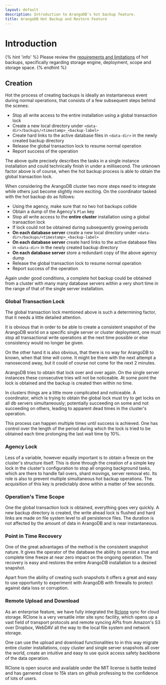 ```yaml
---
layout: default
description: Introduction to ArangoDB's hot backup feature.
title: ArangoDB Hot Backup and Restore Feature
---
```

Introduction
============

{% hint 'info' %}
Please review the [requirements and limitations](hot-backup-restore-limitations.html)
of hot backups, specifically regarding storage engine, deployment, scope
and storage space.
{% endhint %}

Creation
--------

Hot the process of creating backups is ideally an instantaneous event during
normal operations, that consists of a few subsequent steps behind the scenes:

- Stop all write access to the entire installation using a global transaction lock
- Create a new local directory under `<data-dir>/backups/<timestamp>_<backup-label>`
- Create hard links to the active database files in `<data-dir>` in the newly
  created backup directory
- Release the global transaction lock to resume normal operation
- Report success of the operation

The above quite precisely describes the tasks in a single instance installation
and could technically finish in under a millisecond. The unknown factor above is
of course, when the hot backup process is able to obtain the global transaction lock.

When considering the ArangoDB cluster two more steps need to integrate while
others just become slightly more exciting. On the coordinator tasked with the
hot backup do as follows:

- Using the agency, make sure that no two hot backups collide
- Obtain a dump of the Agency's `Plan` key
- Stop all write access to the **entire cluster** installation using a
  global transaction lock
- If lock could not be obtained during subsequently growing periods
- **On each database server** create a new local directory under
  `<data-dir>/backups/<timestamp>_<backup-label>`
- **On each database server** create hard links to the active database files
  in `<data-dir>` in the newly created backup directory
- **On each database server** store a redundant copy of the above agency dump
- Release the global transaction lock to resume normal operation
- Report success of the operation

Again under good conditions, a complete hot backup could be obtained from a
cluster with many many database servers within a very short time in the range
of that of the single server installation.

### Global Transaction Lock

The global transaction lock mentioned above is such a determining factor,
that it needs a little detailed attention. 

It is obvious that in order to be able to create a consistent snapshot of the
ArangoDB world on a specific single server or cluster deployment, one must
stop all transactional write operations at the next time possible or else
consistency would no longer be given.

On the other hand it is also obvious, that there is no way for ArangoDB to
known, when that time will come. It might be there with the next attempt a
nanosecond away, but it could of course not come for the next 2 minutes.

ArangoDB tries to obtain that lock over and over again. On the single server
instances these consecutive tries will not be noticeable. At some point the
lock is obtained and the backup is created then within no time.

In clusters things are a little more complicated and noticeable.
A coordinator, which is trying to obtain the global lock must try to get locks
on all db servers simultaneously; potentially succeeding on some and not
succeeding on others, leading to apparent dead times in the cluster's operation.

This process can happen multiple times until success is achieved.
One has control over the length of the period during which the lock is tried to
be obtained each time prolonging the last wait time by 10%.

### Agency Lock

Less of a variable, however equally important is to obtain a freeze on the
cluster's structure itself. This is done through the creation of a simple key
lock in the cluster's configuration to stop all ongoing background tasks,
which are there to handle fail overs, shard movings, server removal etc.
Its role is also to prevent multiple simultaneous hot backup operations.
The acquisition of this key is predictably done within a matter of few seconds.

### Operation's Time Scope

One the global transaction lock is obtained, everything goes very quickly.
A new backup directory is created, the write ahead lock is flushed and
hard links are made on file system level to all persistence files.
The duration is not affected by the amount of data in ArangoDB and is near
instantaneous.

### Point in Time Recovery

One of the great advantages of the method is the consistent snapshot nature.
It gives the operator of the database the ability to persist a true and
complete time freeze at near zero impact on the ongoing operation.
The recovery is easy and restores the entire ArangoDB installation to a
desired snapshot.

Apart from the ability of creating such snapshots it offers a great and easy
to use opportunity to experiment with ArangoDB with firewalls to protect
against data loss or corruption.

### Remote Upload and Download

As an enterprise feature, we have fully integrated the
[Rclone](https://rclone.org/) sync for cloud storage. RClone is a very
versatile inter site sync facility, which opens up a vast field of transport
protocols and remote syncing APIs from Amazon's S3 over Dropbox, WebDAV all
the way to the local file system and network storage.

One can use the upload and download functionalities to in this way migrate
entire cluster installations, copy cluster and single server snapshots all
over the world, create an intuitive and easy to use quick access safety
backbone of the data operation. 

RClone is open source and available under the MIT license is battle tested
and has garnered close to 15k stars on github professing to the confidence
of lots of users.
